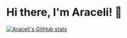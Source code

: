 # Hi there, I'm Araceli! 👋

[![Araceli's GitHub stats](https://github-readme-stats.vercel.app/api?username=aracelivaldovinos)](https://github.com/aracelivaldovinos/github-readme-stats)


<!--
**aracelivaldovinos/aracelivaldovinos** is a ✨ _special_ ✨ repository because its `README.md` (this file) appears on your GitHub profile.

Here are some ideas to get you started:

- 🔭 I’m currently working on ...
- 🌱 I’m currently learning ...
- 👯 I’m looking to collaborate on ...
- 🤔 I’m looking for help with ...
- 💬 Ask me about ...
- 📫 How to reach me: ...
- 😄 Pronouns: ...
- ⚡ Fun fact: ...
-->
